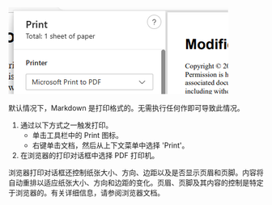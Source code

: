 ![](./print-pdf.png)

默认情况下，Markdown 是打印格式的。无需执行任何作即可导致此情况。

1. 通过以下方式之一触发打印。
	- 单击工具栏中的 Print 图标。
	- 右键单击文档，然后从上下文菜单中选择 'Print'。
2. 在浏览器的打印对话框中选择 PDF 打印机。

浏览器打印对话框还控制纸张大小、方向、边距以及是否显示页眉和页脚。内容将自动重排以适应纸张大小、方向和边距的变化。页眉、页脚及其内容的控制是特定于浏览器的。有关详细信息，请参阅浏览器文档。